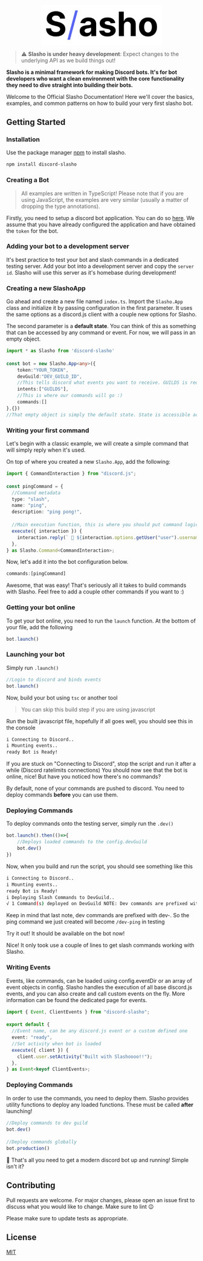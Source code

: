 <p align="center"><img align="center" style="width:320px" src="https://raw.githubusercontent.com/LehuyH/slasho/main/.github/slasho_logo.png" /></p>

>  ⚠️  **Slasho is under heavy development**: Expect changes to the  underlying API as we build things out!

<div class="center">
<b>Slasho is a minimal framework for making Discord bots. It's for bot developers who want a clean environment with the core functionality they need to dive straight into building their bots.</b>

Welcome to the Official Slasho Documentation! Here we'll cover the basics, examples, and common patterns on how to build your very first slasho bot. 
</div>

## Getting Started

### Installation

Use the package manager [npm](https://www.npmjs.com/) to install slasho.

```bash
npm install discord-slasho
```

### Creating a Bot
> All examples are written in TypeScript! Please note that if you are using JavaScript, the examples are very similar (usually a matter of dropping the type annotations).

Firstly, you need to setup a discord bot application. You can do so [here](https://discord.com/developers/applications). We assume that you have already configured the application and have obtained the ``token`` for the bot.

### Adding your bot to a development server
It's best practice to test your bot and slash commands in a dedicated testing server. Add your bot into a development server and copy the ``server id``. Slasho will use this server as it's homebase during development!

### Creating a new SlashoApp
Go ahead and create a new file named ``index.ts``. 
Import the ``Slasho.App`` class and initialize it by passing configuration in the first parameter. 
It uses the same options as a discord.js client with a couple new options for Slasho.

The second parameter is a **default state**. You can think of this as something that can be accessed by any command or event. For now, we will pass in an empty object.

```ts
import * as Slasho from 'discord-slasho'

const bot = new Slasho.App<any>({
    token:"YOUR_TOKEN",
    devGuild:"DEV_GUILD_ID",
    //This tells discord what events you want to receive. GUILDS is required here!
    intents:["GUILDS"],
    //This is where our commands will go :)
    commands:[]
},{})
//That empty object is simply the default state. State is accessible across all events/commands
```

### Writing your first command
Let's begin with a classic example, we will create a simple command that will simply reply when it's used.

On top of where you created a new ``Slasho.App``, add the following:
```ts
import { CommandInteraction } from "discord.js";

const pingCommand = {
  //Command metadata
  type: "slash",
  name: "ping",
  description: "ping pong!",

  //Main execution function, this is where you should put command logic
  execute({ interaction }) {
    interaction.reply(` 🏓 ${interaction.options.getUser("user").username}`);
  },
} as Slasho.Command<CommandInteraction>;
```
Now, let's add it into the bot configuration below.

```ts
commands:[pingCommand]
```
Awesome, that was easy! That's seriously all it takes to build commands with Slasho. Feel free to add a couple other commands if you want to :)

### Getting your bot online
To get your bot online, you need to run the ``launch`` function. At the bottom of your file, add the following
```ts
bot.launch()
```
### Launching your bot
Simply run ``.launch()``
```ts
//Login to discord and binds events
bot.launch()
```

Now, build your bot using ``tsc`` or another tool

> You can skip this build step if you are using javascript

Run the built javascript file, hopefully if all goes well, you should see this in the console


```bash
i Connecting to Discord..
i Mounting events..    
ready Bot is Ready!  
```
If you are stuck on "Connecting to Discord", stop the script and run it after a while (Discord ratelimits connections)
You should now see that the bot is online, nice! But have you noticed how there's no commands?

By default, none of your commands are pushed to discord. You need to deploy commands __before__ you can use them.

### Deploying Commands
To deploy commands onto the testing server, simply run the ``.dev()``
```ts
bot.launch().then(()=>{
    //Deploys loaded commands to the config.devGuild
    bot.dev()
})
```
Now, when you build and run the script, you should see something like this
```bash
i Connecting to Discord..
i Mounting events..
ready Bot is Ready!
i Deploying Slash Commands to DevGuild..
√ 1 Command(s) deployed on DevGuild NOTE: Dev commands are prefixed with dev-
```
Keep in mind that last note, dev commands are prefixed with dev-. So the ping command we just created will become ``/dev-ping`` in testing

Try it out! It should be available on the bot now!

Nice! It only took use a couple of lines to get slash commands working with Slasho.

### Writing Events
Events, like commands, can be loaded using config.eventDir or an array of event objects in config. Slasho handles the execution of all base discord.js events, and you can also create and call custom events on the fly. More information can be found the dedicated page for events.
```ts
import { Event, ClientEvents } from "discord-slasho";

export default {
  //Event name, can be any discord.js event or a custom defined one
  event: "ready",
  //Set activity when bot is loaded
  execute({ client }) {
    client.user.setActivity("Built with Slashoooo!!");
  },
} as Event<keyof ClientEvents>;

```

### Deploying Commands
In order to use the commands, you need to deploy them. Slasho provides utility functions to deploy any loaded functions. These must be called **after** launching!
```ts
//Deploy commands to dev guild
bot.dev()

//Deploy commands globally
bot.production()
```

🥳 That's all you need to get a modern discord bot up and running! Simple isn't it?
## Contributing
Pull requests are welcome. For major changes, please open an issue first to discuss what you would like to change. Make sure to lint 😉

Please make sure to update tests as appropriate.


## License
[MIT](https://choosealicense.com/licenses/mit/)